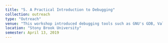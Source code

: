 ```yaml
---
title: "5. A Practical Introduction to Debugging"
collection: outreach
type: "Outreach"
venue: "This workshop introduced debugging tools such as GNU's GDB, Valgrind and DDT to tackle the bugs encountered in high performance computing"
location: "Stony Brook University"
semester: April 13, 2019
---
```


